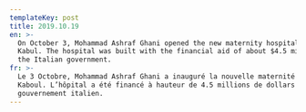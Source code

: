 ```yaml
---
templateKey: post
title: 2019.10.19
en: >-
  On October 3, Mohammad Ashraf Ghani opened the new maternity hospital in
  Kabul. The hospital was built with the financial aid of about $4.5 million of
  the Italian government.
fr: >-
  Le 3 Octobre, Mohammad Ashraf Ghani a inauguré la nouvelle maternité de
  Kaboul. L’hôpital a été financé à hauteur de 4.5 millions de dollars par le
  gouvernement italien.
---
```


